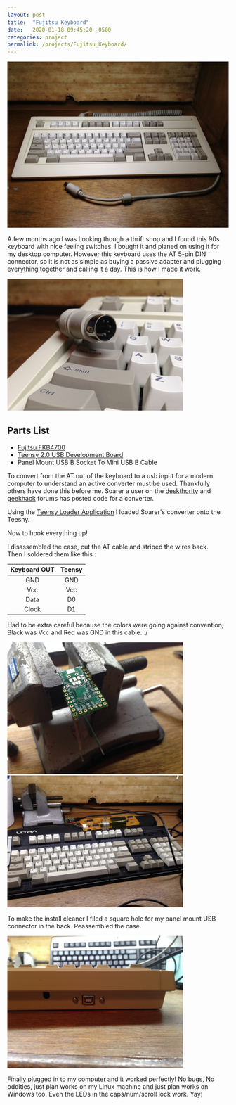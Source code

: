 ```yaml
---
layout: post
title:  "Fujitsu Keyboard"
date:   2020-01-18 09:45:20 -0500
categories: project
permalink: /projects/Fujitsu_Keyboard/
---
```



![Fujitsu1](/img/fujitsukeyboard1.JPG)

A few months ago I was Looking though a thrift shop and I found this 90s keyboard with nice feeling switches. I bought it and planed on using it for my desktop computer. However this keyboard uses the AT 5-pin DIN connector, so it is not as simple as buying a passive adapter and plugging everything together and calling it a day. This is how I made it work.

<img src="/img/fujitsukeyboard3.JPG" alt="Fujitsu3" width="400"/>

## Parts List
  * [Fujitsu FKB4700](http://telcontar.net/KBK/Fujitsu/FKB4700)
  * [Teensy 2.0 USB Development Board](https://www.pjrc.com/store/teensy.html)
  * Panel Mount USB B Socket To Mini USB B Cable

To convert from the AT out of the keyboard to a usb input for a modern computer to understand an active converter must be used. Thankfully others have done this before me. Soarer a user on the [deskthority](https://deskthority.net/viewtopic.php?f=7&t=2510&start=) and [geekhack](https://geekhack.org/index.php?topic=17458.0) forums has posted code for a converter.

Using the [Teensy Loader Application](https://www.pjrc.com/teensy/loader.html) I loaded Soarer's converter onto the Teesny.

Now to hook everything up!

I disassembled the case, cut the AT cable and striped the wires back.  
Then I soldered them like this :

|Keyboard OUT|Teensy|
|:----:|:----:|
|GND|GND|
|Vcc|Vcc|
|Data|D0|
|Clock|D1|

Had to be extra careful because the colors were going against convention, Black was Vcc and Red was GND in this cable. :/

<img src="/img/fujitsukeyboard6.JPG" alt="Fujitsu6" width="400"/>
<img src="/img/fujitsukeyboard8.JPG" alt="Fujitsu8" width="400"/>

To make the install cleaner I filed a square hole for my panel mount USB connector in the back. Reassembled the case.

<img src="/img/fujitsukeyboard10.JPG" alt="Fujitsu10" width="400"/>

Finally plugged in to my computer and it worked perfectly! No bugs, No oddities, just plan works on my Linux machine and just plan works on Windows too. Even the LEDs in the caps/num/scroll lock work.  Yay!  
